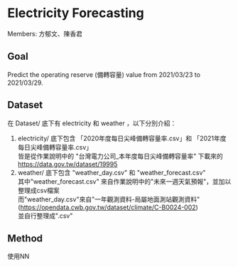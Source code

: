 # Electricity Forecasting
Members: 方郁文、陳香君

## Goal 
Predict the operating reserve (備轉容量) value from 2021/03/23 to 2021/03/29.

## Dataset
在 Dataset/ 底下有 electricity 和 weather ，以下分別介紹：
1. electricity/ 底下包含 「2020年度每日尖峰備轉容量率.csv」和 「2021年度每日尖峰備轉容量率.csv」<br>
皆是從作業說明中的 "台灣電⼒公司_本年度每⽇尖峰備轉容量率"  下載來的<br>
https://data.gov.tw/dataset/19995
3. weather/ 底下包含 "weather_day.csv" 和 "weather_forecast.csv" <br>
其中"weather_forecast.csv" 來自作業說明中的"未來一週天氣預報"，並加以整理成csv檔案 <br>
而"weather_day.csv"來自"一年觀測資料-局屬地面測站觀測資料"(https://opendata.cwb.gov.tw/dataset/climate/C-B0024-002) <br>
並自行整理成".csv"

## Method
使用NN
